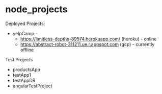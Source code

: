 # node_projects
Deployed Projects:
- yelpCamp - 
  - https://limitless-depths-89574.herokuapp.com/ (heroku) - online
  - https://abstract-robot-311211.ue.r.appspot.com (gcp) - currently offline

Test Projects
- productsApp
- testApp1
- testAppDR
- angularTestProject
